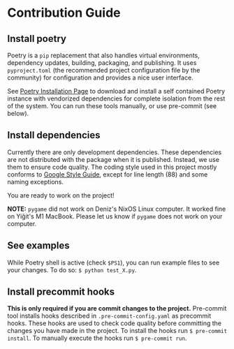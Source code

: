 # Contribution Guide

## Install poetry
Poetry is a `pip` replacement that also handles virtual environments, dependency updates, building, packaging, and publishing. It uses `pyproject.toml` (the recommended project configuration file by the community) for configuration and provides a nice user interface.

See [Poetry Installation Page](https://python-poetry.org/docs/#installation) to download and install a self contained Poetry instance with vendorized dependencies for complete isolation from the rest of the system. You can run these tools manually, or use pre-commit (see below).

## Install dependencies
Currently there are only development dependencies. These dependencies are not distributed with the package when it is published. Instead, we use them to ensure code quality. The coding style used in this project mostly conforms to [Google Style Guide](https://google.github.io/styleguide/pyguide.html), except for line length (88) and some naming exceptions.

You are ready to work on the project!

**NOTE:** `pygame` did not work on Deniz's NixOS Linux computer. It worked fine on Yiğit's M1 MacBook. Please let us know if `pygame` does not work on your computer.

## See examples
While Poetry shell is active (check `$PS1`), you can run example files to see your changes. To do so: `$ python test_X.py`.

## Install precommit hooks
**This is only required if you are commit changes to the project.** Pre-commit tool installs hooks described in `.pre-commit-config.yaml` as precommit hooks. These hooks are used to check code quality before committing the changes you have made in the project. To install the hooks run `$ pre-commit install`. To manually execute the hooks run `$ pre-commit run`.
